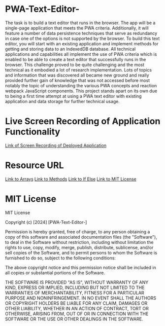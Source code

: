 # PWA-Text-Editor-
The task is to build a text editor that runs in the browser. The app will be a single-page application that meets the PWA criteria. Additionally, it will feature a number of data persistence techniques that serve as redundancy in case one of the options is not supported by the browser. To build this text editor, you will start with an existing application and implement methods for getting and storing data to an IndexedDB database. All technical applications and capabilities all implement the use of PWA criteria which is enabled to be able to create a text editor that successfully runs in the browser. This challenge proved to be quite challenging and the most technical as it embodied a lot of research implementation. Lots of topics and information that was discovered all became new ground and really provided further gain of knowledge that was not accessed before most notably the topic of understanding the various PWA concepts and reaction webpack JavaScript components. This project stands apart on its own due to being a first time attempt at using a PWA text editor with existing application and data storage for further technical usage.

# Live Screen Recording of Application Functionality
[Link of Screen Recording of Deployed Application](https://drive.google.com/file/d/1NGc1bXdKVqSH1vlCMVeRpAwiRkh-QpSN/view)

# Resource URL
[Link to Arrays](https://www.w3schools.com/js/js_array_methods.asp)
[Link to Methods](https://www.w3schools.com/js/js_array_methods.asp)
[Link to If Else](https://www.w3schools.com/js/js_if_else.asp)
[Link to MIT License](https://choosealicense.com/licenses/mit/)

# MIT License 

MIT License

Copyright (c) [2024] [PWA-Text-Editor-]

Permission is hereby granted, free of charge, to any person obtaining a copy
of this software and associated documentation files (the "Software"), to deal
in the Software without restriction, including without limitation the rights
to use, copy, modify, merge, publish, distribute, sublicense, and/or sell
copies of the Software, and to permit persons to whom the Software is
furnished to do so, subject to the following conditions:

The above copyright notice and this permission notice shall be included in all
copies or substantial portions of the Software.

THE SOFTWARE IS PROVIDED "AS IS", WITHOUT WARRANTY OF ANY KIND, EXPRESS OR
IMPLIED, INCLUDING BUT NOT LIMITED TO THE WARRANTIES OF MERCHANTABILITY,
FITNESS FOR A PARTICULAR PURPOSE AND NONINFRINGEMENT. IN NO EVENT SHALL THE
AUTHORS OR COPYRIGHT HOLDERS BE LIABLE FOR ANY CLAIM, DAMAGES OR OTHER
LIABILITY, WHETHER IN AN ACTION OF CONTRACT, TORT OR OTHERWISE, ARISING FROM,
OUT OF OR IN CONNECTION WITH THE SOFTWARE OR THE USE OR OTHER DEALINGS IN THE
SOFTWARE.

